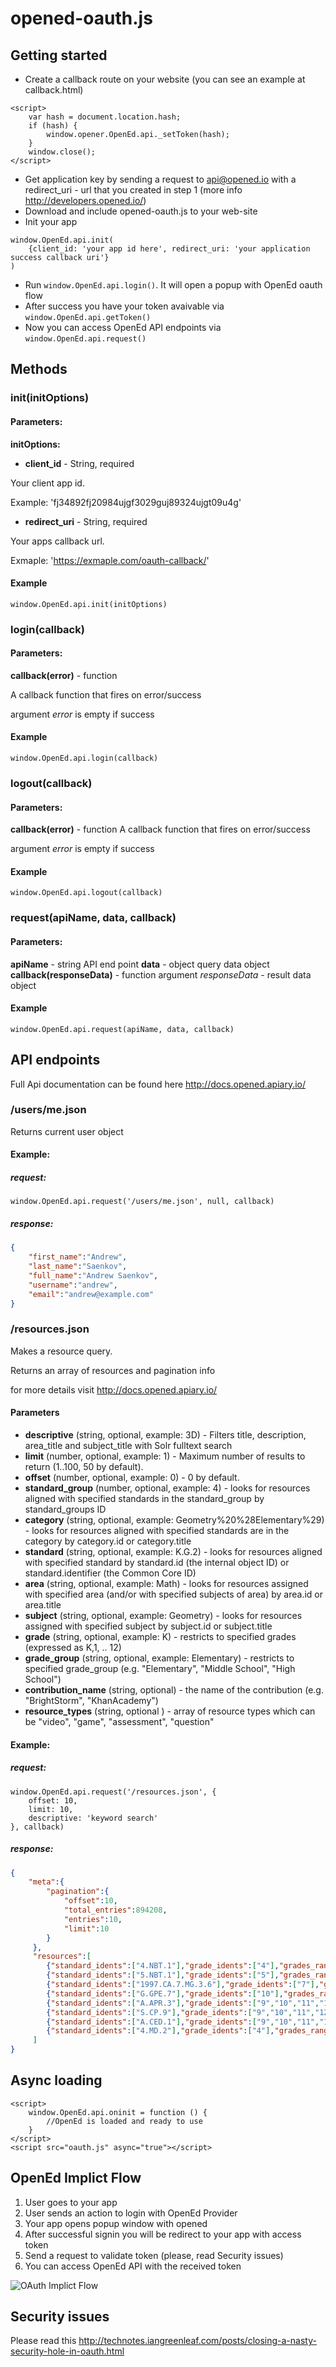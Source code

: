 # opened-oauth.js
## Getting started
- Create a callback route on your website (you can see an example at callback.html)
```
<script>
	var hash = document.location.hash;
	if (hash) {
	    window.opener.OpenEd.api._setToken(hash);
	}
	window.close();
</script>
```
- Get application key by sending a request to api@opened.io with a redirect_uri - url that you created in step 1 (more info http://developers.opened.io/)
- Download and include opened-oauth.js to your web-site
- Init your app
``` 
window.OpenEd.api.init(
    {client_id: 'your app id here', redirect_uri: 'your application success callback uri'}
) 
```
- Run ``` window.OpenEd.api.login() ```. It will open a popup with OpenEd oauth flow
- After success you have your token avaivable via ``` window.OpenEd.api.getToken() ```
- Now you can access OpenEd API endpoints  via ``` window.OpenEd.api.request() ```
 
## Methods
### init(initOptions)
#### Parameters:
**initOptions:**
 - **client_id** - String, required
 
 Your client app id. 
 
 Example: 'fj34892fj20984ujgf3029guj89324ujgt09u4g'
 
 - **redirect_uri** - String, required
 
 Your apps callback url. 
 
 Exmaple: 'https://exmaple.com/oauth-callback/'
 
#### Example
```
window.OpenEd.api.init(initOptions)
```
 
### login(callback)
 
#### Parameters:
 
**callback(error)** - function
 
A callback function that fires on error/success
 
argument *error* is empty if success
#### Example
```
window.OpenEd.api.login(callback)
```
### logout(callback)
#### Parameters:
**callback(error)** - function
A callback function that fires on error/success
 
argument *error* is empty if success
#### Example
```
window.OpenEd.api.logout(callback)
```
### request(apiName, data, callback)
#### Parameters:
**apiName** - string
API end point
**data** - object
query data object
**callback(responseData)** - function
argument *responseData* - result data object
#### Example
```
window.OpenEd.api.request(apiName, data, callback)
```
## API endpoints
Full Api documentation can be found here http://docs.opened.apiary.io/
 
### /users/me.json 
 
Returns current user object
 
#### Example: 
 
##### request:
```
window.OpenEd.api.request('/users/me.json', null, callback)
```
##### response:
```json
{
    "first_name":"Andrew",
    "last_name":"Saenkov",
    "full_name":"Andrew Saenkov",
    "username":"andrew",
    "email":"andrew@example.com"
}
```
 
### /resources.json 
 
Makes a resource query. 
 
Returns an array of resources and pagination info

for more details visit http://docs.opened.apiary.io/
 
#### Parameters
- **descriptive** (string, optional, example: 3D) - Filters title, description, area_title and subject_title with Solr fulltext search
- **limit** (number, optional, example: 1) - Maximum number of results to return (1..100, 50 by default).
- **offset** (number, optional, example: 0) - 0 by default.
- **standard_group** (number, optional, example: 4) - looks for resources aligned with specified standards in the standard_group by standard_groups ID
- **category** (string, optional, example: Geometry%20%28Elementary%29) - looks for resources aligned with specified standards are in the category by category.id or category.title
- **standard** (string, optional, example: K.G.2) - looks for resources aligned with specified standard by standard.id (the internal object ID) or standard.identifier (the Common Core ID)
- **area** (string, optional, example: Math) - looks for resources assigned with specified area (and/or with specified subjects of area) by area.id or area.title
- **subject** (string, optional, example: Geometry) - looks for resources assigned with specified subject by subject.id or subject.title
- **grade** (string, optional, example: K) - restricts to specified grades (expressed as K,1, .. 12)
- **grade_group** (string, optional, example: Elementary) - restricts to specified grade_group (e.g. "Elementary", "Middle School", "High School")
- **contribution_name** (string, optional) - the name of the contribution (e.g. "BrightStorm", "KhanAcademy")
- **resource_types** (string, optional ) - array of resource types which can be "video", "game", "assessment", "question"
 
#### Example:
 
##### request:
```
window.OpenEd.api.request('/resources.json', {
    offset: 10,
    limit: 10,
    descriptive: 'keyword search'
}, callback)
```
##### response:
```json
{
    "meta":{
        "pagination":{
            "offset":10,
            "total_entries":894208,
            "entries":10,
            "limit":10
        }
     },
     "resources":[
        {"standard_idents":["4.NBT.1"],"grade_idents":["4"],"grades_range":"4","course_id":null,"grade_group_ids":[46],"featured":false,"embeddable":false,"area_ids":[1],"area_titles":["Mathematics"],"subject_ids":[14],"subject_titles":["Number Sense and Operations"],"resource_type":"question","id":1077403,"state":"public","thumb":"https://s3.amazonaws.com/opened/contributions/pearson/pearson_thumb.jpeg","thumbnails":{"mini":"https://s3.amazonaws.com/opened/contributions/pearson/pearson_thumb.jpeg","small":"https://s3.amazonaws.com/opened/contributions/pearson/pearson_thumb.jpeg","medium":"https://s3.amazonaws.com/opened/contributions/pearson/pearson_thumb.jpeg","large":"https://s3.amazonaws.com/opened/contributions/pearson/pearson_thumb.jpeg"},"contribution_name":"Pearson","publisher":"Pearson","owner_id":null,"share_url":"https://www.opened.io/resources/1077403","rating":5,"is_allowed":false,"is_locked":true,"title":"The 3 in 139 is how many times bigger than the 3 in 53?","description":"","is_premium":true,"duration":null,"my_rating":null,"safe_url":"https://www.opened.io/resources/1077403"},
        {"standard_idents":["5.NBT.1"],"grade_idents":["5"],"grades_range":"5","course_id":null,"grade_group_ids":[46],"featured":false,"embeddable":false,"area_ids":[1],"area_titles":["Mathematics"],"subject_ids":[14,63],"subject_titles":["Number Sense and Operations","Mathematics"],"resource_type":"question","id":1100666,"state":"public","thumb":"https://s3.amazonaws.com/opened/contributions/riverside/assess_2_know.png","thumbnails":{"mini":"https://s3.amazonaws.com/opened/contributions/riverside/assess_2_know.png","small":"https://s3.amazonaws.com/opened/contributions/riverside/assess_2_know.png","medium":"https://s3.amazonaws.com/opened/contributions/riverside/assess_2_know.png","large":"https://s3.amazonaws.com/opened/contributions/riverside/assess_2_know.png"},"contribution_name":"Houghton Mifflin Harcourt","publisher":"Houghton Mifflin Harcourt","owner_id":null,"share_url":"https://www.opened.io/resources/1100666","rating":5,"is_allowed":false,"is_locked":true,"title":"The 3 in the number 124.035 represents the ______...","description":"","is_premium":true,"duration":null,"my_rating":null,"safe_url":"https://www.opened.io/resources/1100666"},
        {"standard_idents":["1997.CA.7.MG.3.6"],"grade_idents":["7"],"grades_range":"7","course_id":null,"grade_group_ids":[47],"featured":false,"embeddable":false,"area_ids":[1],"area_titles":["Mathematics"],"subject_ids":[63],"subject_titles":["Mathematics"],"resource_type":"question","id":1102471,"state":"public","thumb":"https://s3.amazonaws.com/opened/contributions/riverside/assess_2_know.png","thumbnails":{"mini":"https://s3.amazonaws.com/opened/contributions/riverside/assess_2_know.png","small":"https://s3.amazonaws.com/opened/contributions/riverside/assess_2_know.png","medium":"https://s3.amazonaws.com/opened/contributions/riverside/assess_2_know.png","large":"https://s3.amazonaws.com/opened/contributions/riverside/assess_2_know.png"},"contribution_name":"Houghton Mifflin Harcourt","publisher":"Houghton Mifflin Harcourt","owner_id":null,"share_url":"https://www.opened.io/resources/1102471","rating":5,"is_allowed":false,"is_locked":false,"title":"A 3-dimensional cube is shown below.","description":"","is_premium":true,"duration":null,"my_rating":null,"safe_url":"https://www.opened.io/resources/1102471"},
        {"standard_idents":["G.GPE.7"],"grade_idents":["10"],"grades_range":"10","course_id":null,"grade_group_ids":[51,80],"featured":false,"embeddable":false,"area_ids":[1],"area_titles":["Mathematics"],"subject_ids":[1,63],"subject_titles":["Geometry","Mathematics"],"resource_type":"question","id":1096588,"state":"public","thumb":"https://s3.amazonaws.com/opened/contributions/riverside/assess_2_know.png","thumbnails":{"mini":"https://s3.amazonaws.com/opened/contributions/riverside/assess_2_know.png","small":"https://s3.amazonaws.com/opened/contributions/riverside/assess_2_know.png","medium":"https://s3.amazonaws.com/opened/contributions/riverside/assess_2_know.png","large":"https://s3.amazonaws.com/opened/contributions/riverside/assess_2_know.png"},"contribution_name":"Houghton Mifflin Harcourt","publisher":"Houghton Mifflin Harcourt","owner_id":null,"share_url":"https://www.opened.io/resources/1096588","rating":5,"is_allowed":false,"is_locked":true,"title":"A 3-dimensional object is shown in 3 views below.","description":"","is_premium":true,"duration":null,"my_rating":null,"safe_url":"https://www.opened.io/resources/1096588"},
        {"standard_idents":["A.APR.3"],"grade_idents":["9","10","11","12"],"grades_range":"9-12","course_id":null,"grade_group_ids":[49,48],"featured":false,"embeddable":false,"area_ids":[1],"area_titles":["Mathematics"],"subject_ids":[2],"subject_titles":["Algebra"],"resource_type":"question","id":1080309,"state":"public","thumb":"https://s3.amazonaws.com/opened/contributions/pearson/pearson_thumb.jpeg","thumbnails":{"mini":"https://s3.amazonaws.com/opened/contributions/pearson/pearson_thumb.jpeg","small":"https://s3.amazonaws.com/opened/contributions/pearson/pearson_thumb.jpeg","medium":"https://s3.amazonaws.com/opened/contributions/pearson/pearson_thumb.jpeg","large":"https://s3.amazonaws.com/opened/contributions/pearson/pearson_thumb.jpeg"},"contribution_name":"Brandon DormanOpen","publisher":"Brandon DormanOpen","owner_id":null,"share_url":"https://www.opened.io/resources/1080309","rating":5,"is_allowed":false,"is_locked":true,"title":"The 3rd-degree polynomial function ","description":"","is_premium":true,"duration":null,"my_rating":null,"safe_url":"https://www.opened.io/resources/1080309"},
        {"standard_idents":["S.CP.9"],"grade_idents":["9","10","11","12"],"grades_range":"9-12","course_id":null,"grade_group_ids":[53,80],"featured":false,"embeddable":false,"area_ids":[1],"area_titles":["Mathematics"],"subject_ids":[3,63],"subject_titles":["Statistics and Probability","Mathematics"],"resource_type":"question","id":1080538,"state":"public","thumb":"https://s3.amazonaws.com/opened/contributions/pearson/pearson_thumb.jpeg","thumbnails":{"mini":"https://s3.amazonaws.com/opened/contributions/pearson/pearson_thumb.jpeg","small":"https://s3.amazonaws.com/opened/contributions/pearson/pearson_thumb.jpeg","medium":"https://s3.amazonaws.com/opened/contributions/pearson/pearson_thumb.jpeg","large":"https://s3.amazonaws.com/opened/contributions/pearson/pearson_thumb.jpeg"},"contribution_name":"Pearson","publisher":"Pearson","owner_id":null,"share_url":"https://www.opened.io/resources/1080538","rating":5,"is_allowed":false,"is_locked":true,"title":"A 4-digit number is formed from using the digits...","description":"","is_premium":true,"duration":null,"my_rating":null,"safe_url":"https://www.opened.io/resources/1080538"},
        {"standard_idents":["A.CED.1"],"grade_idents":["9","10","11","12"],"grades_range":"9-12","course_id":null,"grade_group_ids":[49,48,80],"featured":false,"embeddable":false,"area_ids":[1],"area_titles":["Mathematics"],"subject_ids":[2,63],"subject_titles":["Algebra","Mathematics"],"resource_type":"question","id":1080526,"state":"public","thumb":"https://s3.amazonaws.com/opened/contributions/pearson/pearson_thumb.jpeg","thumbnails":{"mini":"https://s3.amazonaws.com/opened/contributions/pearson/pearson_thumb.jpeg","small":"https://s3.amazonaws.com/opened/contributions/pearson/pearson_thumb.jpeg","medium":"https://s3.amazonaws.com/opened/contributions/pearson/pearson_thumb.jpeg","large":"https://s3.amazonaws.com/opened/contributions/pearson/pearson_thumb.jpeg"},"contribution_name":"Pearson","publisher":"Pearson","owner_id":null,"share_url":"https://www.opened.io/resources/1080526","rating":5,"is_allowed":false,"is_locked":false,"title":"A 4.5 L solution of alcohol and water contains 25% alcohol.","description":"","is_premium":true,"duration":null,"my_rating":null,"safe_url":"https://www.opened.io/resources/1080526"},
        {"standard_idents":["4.MD.2"],"grade_idents":["4"],"grades_range":"4","course_id":null,"grade_group_ids":[46],"featured":false,"embeddable":false,"area_ids":[1],"area_titles":["Mathematics"],"subject_ids":[6,63],"subject_titles":["Measurement \u0026 Data","Mathematics"],"resource_type":"question","id":1071646,"state":"public","thumb":"https://s3.amazonaws.com/opened/resource_types/images/question_freeresponse.png","thumbnails":{"mini":"https://s3.amazonaws.com/opened/resource_types/images/question_freeresponse.png","small":"https://s3.amazonaws.com/opened/resource_types/images/question_freeresponse.png","medium":"https://s3.amazonaws.com/opened/resource_types/images/question_freeresponse.png","large":"https://s3.amazonaws.com/opened/resource_types/images/question_freeresponse.png"},"contribution_name":"Janet Woodthorpe","publisher":"Janet Woodthorpe","owner_id":8611,"share_url":"https://www.opened.io/resources/1071646","rating":5,"is_allowed":true,"is_locked":true,"title":"A 5 gallon bottle of mountain spring water costs...","description":"A 5 gallon bottle of mountain spring water costs $6.50. A package including 4 single-quart packets of mountain spring water costs $1.80. If someone needs to buy 5 gallons of mountain spring water, how much money do they save by buying the 5 gallon bottle rather than packets of quarts? ","is_premium":null,"duration":null,"my_rating":null,"safe_url":"https://www.opened.io/resources/1071646"},
     ]
}
```
 
## Async loading
 
```
<script>
    window.OpenEd.api.oninit = function () {
        //OpenEd is loaded and ready to use
    }
</script>
<script src="oauth.js" async="true"></script>
```
 
## OpenEd Implict Flow
 
1. User goes to your app
2. User sends an action to login with OpenEd Provider
3. Your app opens popup window with opened
3. After successful signin you will be redirect to your app with access token
4. Send a request to validate token (please, read Security issues)
5. You can access OpenEd API with the received token
 
![OAuth Implict Flow](https://d82yecxzdbhgs.cloudfront.net/dev_artefacts/images/tokenflow.png)
 
## Security issues
 
Please read this http://technotes.iangreenleaf.com/posts/closing-a-nasty-security-hole-in-oauth.html